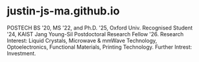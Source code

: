 # justin-js-ma.github.io
POSTECH BS '20, MS '22, and Ph.D. '25, Oxford Univ. Recognised Student '24, KAIST Jang Young-Sil Postdoctoral Research Fellow '26.
Research Interest: Liquid Crystals, Microwave & mmWave Technology, Optoelectronics, Functional Materials, Printing Technology.
Further Intrest: Investment. 

